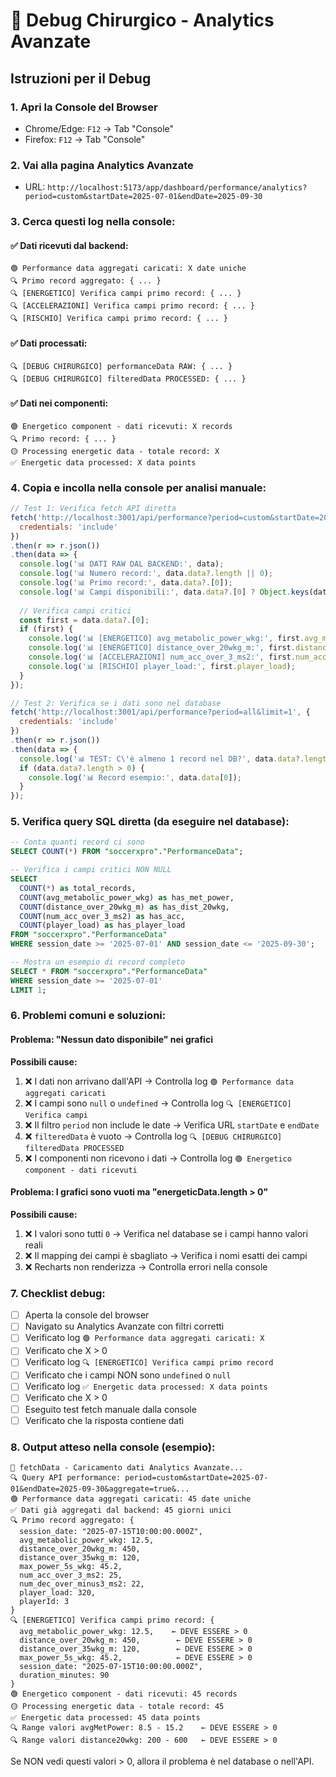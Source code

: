# 🔬 Debug Chirurgico - Analytics Avanzate

## Istruzioni per il Debug

### 1. Apri la Console del Browser
- Chrome/Edge: `F12` → Tab "Console"
- Firefox: `F12` → Tab "Console"

### 2. Vai alla pagina Analytics Avanzate
- URL: `http://localhost:5173/app/dashboard/performance/analytics?period=custom&startDate=2025-07-01&endDate=2025-09-30`

### 3. Cerca questi log nella console:

#### ✅ Dati ricevuti dal backend:
```
🟢 Performance data aggregati caricati: X date uniche
🔍 Primo record aggregato: { ... }
🔍 [ENERGETICO] Verifica campi primo record: { ... }
🔍 [ACCELERAZIONI] Verifica campi primo record: { ... }
🔍 [RISCHIO] Verifica campi primo record: { ... }
```

#### ✅ Dati processati:
```
🔍 [DEBUG CHIRURGICO] performanceData RAW: { ... }
🔍 [DEBUG CHIRURGICO] filteredData PROCESSED: { ... }
```

#### ✅ Dati nei componenti:
```
🟢 Energetico component - dati ricevuti: X records
🔍 Primo record: { ... }
🟡 Processing energetic data - totale record: X
✅ Energetic data processed: X data points
```

### 4. Copia e incolla nella console per analisi manuale:

```javascript
// Test 1: Verifica fetch API diretta
fetch('http://localhost:3001/api/performance?period=custom&startDate=2025-07-01&endDate=2025-09-30&aggregate=true', {
  credentials: 'include'
})
.then(r => r.json())
.then(data => {
  console.log('📊 DATI RAW DAL BACKEND:', data);
  console.log('📊 Numero record:', data.data?.length || 0);
  console.log('📊 Primo record:', data.data?.[0]);
  console.log('📊 Campi disponibili:', data.data?.[0] ? Object.keys(data.data[0]) : 'NESSUN DATO');
  
  // Verifica campi critici
  const first = data.data?.[0];
  if (first) {
    console.log('📊 [ENERGETICO] avg_metabolic_power_wkg:', first.avg_metabolic_power_wkg);
    console.log('📊 [ENERGETICO] distance_over_20wkg_m:', first.distance_over_20wkg_m);
    console.log('📊 [ACCELERAZIONI] num_acc_over_3_ms2:', first.num_acc_over_3_ms2);
    console.log('📊 [RISCHIO] player_load:', first.player_load);
  }
});

// Test 2: Verifica se i dati sono nel database
fetch('http://localhost:3001/api/performance?period=all&limit=1', {
  credentials: 'include'
})
.then(r => r.json())
.then(data => {
  console.log('📊 TEST: C\'è almeno 1 record nel DB?', data.data?.length > 0 ? 'SÌ ✅' : 'NO ❌');
  if (data.data?.length > 0) {
    console.log('📊 Record esempio:', data.data[0]);
  }
});
```

### 5. Verifica query SQL diretta (da eseguire nel database):

```sql
-- Conta quanti record ci sono
SELECT COUNT(*) FROM "soccerxpro"."PerformanceData";

-- Verifica i campi critici NON NULL
SELECT 
  COUNT(*) as total_records,
  COUNT(avg_metabolic_power_wkg) as has_met_power,
  COUNT(distance_over_20wkg_m) as has_dist_20wkg,
  COUNT(num_acc_over_3_ms2) as has_acc,
  COUNT(player_load) as has_player_load
FROM "soccerxpro"."PerformanceData"
WHERE session_date >= '2025-07-01' AND session_date <= '2025-09-30';

-- Mostra un esempio di record completo
SELECT * FROM "soccerxpro"."PerformanceData" 
WHERE session_date >= '2025-07-01' 
LIMIT 1;
```

### 6. Problemi comuni e soluzioni:

#### Problema: "Nessun dato disponibile" nei grafici
**Possibili cause:**
1. ❌ I dati non arrivano dall'API → Controlla log `🟢 Performance data aggregati caricati`
2. ❌ I campi sono `null` o `undefined` → Controlla log `🔍 [ENERGETICO] Verifica campi`
3. ❌ Il filtro `period` non include le date → Verifica URL `startDate` e `endDate`
4. ❌ `filteredData` è vuoto → Controlla log `🔍 [DEBUG CHIRURGICO] filteredData PROCESSED`
5. ❌ I componenti non ricevono i dati → Controlla log `🟢 Energetico component - dati ricevuti`

#### Problema: I grafici sono vuoti ma "energeticData.length > 0"
**Possibili cause:**
1. ❌ I valori sono tutti `0` → Verifica nel database se i campi hanno valori reali
2. ❌ Il mapping dei campi è sbagliato → Verifica i nomi esatti dei campi
3. ❌ Recharts non renderizza → Controlla errori nella console

### 7. Checklist debug:

- [ ] Aperta la console del browser
- [ ] Navigato su Analytics Avanzate con filtri corretti
- [ ] Verificato log `🟢 Performance data aggregati caricati: X`
- [ ] Verificato che X > 0
- [ ] Verificato log `🔍 [ENERGETICO] Verifica campi primo record`
- [ ] Verificato che i campi NON sono `undefined` o `null`
- [ ] Verificato log `✅ Energetic data processed: X data points`
- [ ] Verificato che X > 0
- [ ] Eseguito test fetch manuale dalla console
- [ ] Verificato che la risposta contiene dati

### 8. Output atteso nella console (esempio):

```
🔄 fetchData - Caricamento dati Analytics Avanzate...
🔍 Query API performance: period=custom&startDate=2025-07-01&endDate=2025-09-30&aggregate=true&...
🟢 Performance data aggregati caricati: 45 date uniche
✅ Dati già aggregati dal backend: 45 giorni unici
🔍 Primo record aggregato: {
  session_date: "2025-07-15T10:00:00.000Z",
  avg_metabolic_power_wkg: 12.5,
  distance_over_20wkg_m: 450,
  distance_over_35wkg_m: 120,
  max_power_5s_wkg: 45.2,
  num_acc_over_3_ms2: 25,
  num_dec_over_minus3_ms2: 22,
  player_load: 320,
  playerId: 3
}
🔍 [ENERGETICO] Verifica campi primo record: {
  avg_metabolic_power_wkg: 12.5,    ← DEVE ESSERE > 0
  distance_over_20wkg_m: 450,        ← DEVE ESSERE > 0
  distance_over_35wkg_m: 120,        ← DEVE ESSERE > 0
  max_power_5s_wkg: 45.2,            ← DEVE ESSERE > 0
  session_date: "2025-07-15T10:00:00.000Z",
  duration_minutes: 90
}
🟢 Energetico component - dati ricevuti: 45 records
🟡 Processing energetic data - totale record: 45
✅ Energetic data processed: 45 data points
🔍 Range valori avgMetPower: 8.5 - 15.2    ← DEVE ESSERE > 0
🔍 Range valori distance20wkg: 200 - 600   ← DEVE ESSERE > 0
```

Se NON vedi questi valori > 0, allora il problema è nel database o nell'API.

















